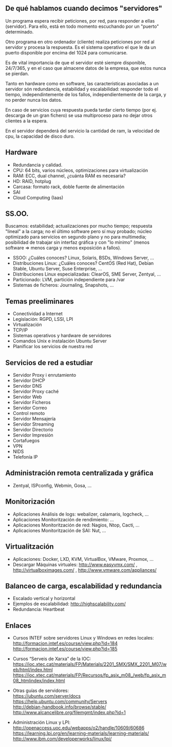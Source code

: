 De qué hablamos cuando decimos "servidores"
-------------------------------------------
Un programa espera recibir peticiones, por red, para responder a ellas (servidor). Para ello, está en todo momento escuchando por un "puerto" determinado.

Otro programa en otro ordenador (cliente) realiza peticiones por red al servidor y procesa la respuesta. Es el sistema operativo el que le da un puerto disponible por encima del 1024 para comunicarse.

Es de vital importancia de que el servidor esté siempre disponible, 24/7/365, y en el caso que almacene datos de la empresa, que estos nunca se pierdan.

Tanto en hardware como en software, las características asociadas a un servidor són redundancia, estabilidad y escalabilidad: responder todo el tiempo, independintemente de los fallos, independientemente de la carga, y no perder nunca los datos.

En caso de servicios cuya respuesta pueda tardar cierto tiempo (por ej. descarga de un gran fichero) se usa multiproceso para no dejar otros clientes a la espera.

En el servidor dependerá del servicio la cantidad de ram, la velocidad de cpu, la capacidad de disco duro.



Hardware
--------
 - Redundancia y calidad.
 - CPU: 64 bits, varios núcleos, optimizaciones para virtualización
 - RAM: ECC, dual channel, ¿cuánta RAM es necesaria?
 - HD: RAID, hotplug
 - Carcasa: formato rack, doble fuente de alimentación
 - SAI
 - Cloud Computing (Iaas)


SS.OO.
------
Buscamos: estabilidad; actualizaciones por mucho tiempo; respuesta "lineal" a la carga; no el último software pero sí muy probado; núcleo optimizado para servicios en segundo plano y no para multimedia; posibilidad de trabajar sin interfaz gráfica y con "lo mínimo" (menos software => menos carga y menos exposición a fallos).
 - SSOO: ¿Cuáles conoces? Linux, Solaris, BSDs, Windows Server, ...
 - Distribuciones Linux: ¿Cuáles conoces? CentOS (Red Hat), Debian Stable, Ubuntu Server, Suse Enterprise, ...
 - Distribuciones Linux especializadas: ClearOS, SME Server, Zentyal, ...
 - Particionado: LVM, partición independiente para /var
 - Sistemas de ficheros: Journaling, Snapshots, ...



Temas preeliminares
-------------------
 - Conectividad a Internet
 - Legislación: RGPD, LSSI, LPI
 - Virtualización
 - TCP/IP
 - Sistemas operativos y hardware de servidores
 - Comandos Unix e instalación Ubuntu Server
 - Planificar los servicios de nuestra red



Servicios de red a estudiar
---------------------------
 - Servidor Proxy i enrutamiento
 - Servidor DHCP
 - Servidor DNS
 - Servidor Proxy caché
 - Servidor Web
 - Servidor Ficheros
 - Servidor Correo
 - Control remoto
 - Servidor Mensajería
 - Servidor Streaming
 - Servidor Directorio
 - Servidor Impresión
 - Cortafuegos
 - VPN
 - NIDS
 - Telefonía IP



Administración remota centralizada y gráfica
--------------------------------------------
 - Zentyal, ISPconfig, Webmin, Gosa, ...



Monitorización
--------------
 - Aplicaciones Análisis de logs: webalizer, calamaris, logcheck, ...
 - Aplicaciones Monitoritzación de rendimiento: ...
 - Aplicaciones Monitoritzación de red: Nagios, Ntop, Cacti, ...
 - Aplicaciones Monitoritzación de SAI: Nut, ...



Virtualitzación
---------------
 - Aplicaciones: Docker, LXD, KVM, VirtualBox, VMware, Proxmox, ...
 - Descargar Máquinas virtuales: http://www.easyvmx.com/ , http://virtualboximages.com/ , http://www.vmware.com/appliances/



Balanceo de carga, escalabilidad y redundancia
----------------------------------------------
 - Escalado vertical y horizontal
 - Ejemplos de escalabilidad: http://highscalability.com/
 - Redundancia: Heartbeat



Enlaces
-------

 - Cursos INTEF sobre servidores Linux y Windows en redes locales:  
   <http://formacion.intef.es/course/view.php?id=184>  
   <http://formacion.intef.es/course/view.php?id=185>

 - Cursos “Serveis de Xarxa” de la IOC:  
   <https://ioc.xtec.cat/materials/FP/Materials/2201_SMX/SMX_2201_M07/web/html/index.html>  
   <https://ioc.xtec.cat/materials/FP/Recursos/fp_asix_m08_/web/fp_asix_m08_htmlindex/index.html>

 - Otras guías de servidores:  
   <https://ubuntu.com/server/docs>  
   <https://help.ubuntu.com/community/Servers>  
   <http://debian-handbook.info/browse/stable/>  
   <http://www.alcancelibre.org/filemgmt/index.php?id=1>

 - Administración Linux y LPI:
   <http://openaccess.uoc.edu/webapps/o2/handle/10609/60686>  
   <https://learning.lpi.org/en/learning-materials/learning-materials/>  
   <http://www.ibm.com/developerworks/linux/lpi/>

